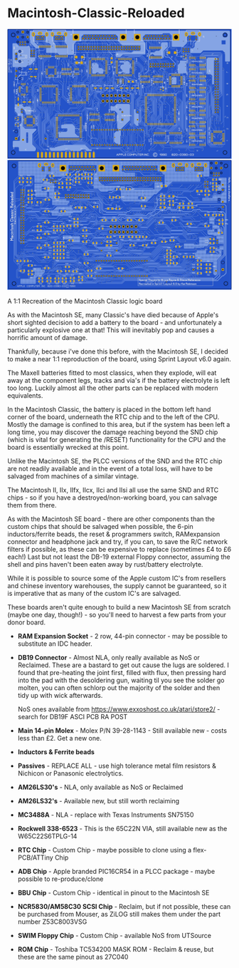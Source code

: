 # Macintosh-Classic-Reloaded

![Finished Logic Board](/macclassicboard-final-rev12-release.jpg)
![Finished Logic Board - Bottom](/macclassicboard-final-rev12-release-rear.jpg)

A 1:1 Recreation of the Macintosh Classic logic board

As with the Macintosh SE, many Classic's have died because of Apple's short sighted decision to add a battery to the board - and unfortunately a particularly explosive one at that! This will inevitably pop and causes a horrific amount of damage.

Thankfully, because i've done this before, with the Macintosh SE, I decided to make a near 1:1 reproduction of the board, using Sprint Layout v6.0 again.

The Maxell batteries fitted to most classics, when they explode, will eat away at the component legs, tracks and via's if the battery electrolyte is left too long. Luckily almost all the other parts can be replaced with modern equivalents.

In the Macintosh Classic, the battery is placed in the bottom left hand corner of the board, underneath the RTC chip and to the left of the CPU. Mostly the damage is confined to this area, but if the system has been left a long time, you may discover the damage reaching beyond the SND chip (which is vital for generating the /RESET) functionality for the CPU and the board is essentially wrecked at this point.

Unlike the Macintosh SE, the PLCC versions of the SND and the RTC chip are not readily available and in the event of a total loss, will have to be salvaged from machines of a similar vintage.

The Macintosh II, IIx, IIfx, IIcx, IIci and IIsi all use the same SND and RTC chips - so if you have a destroyed/non-working board, you can salvage them from there.

As with the Macintosh SE board - there are other components than the custom chips that should be salvaged when possible, the 6-pin inductors/ferrite beads, the reset & programmers switch, RAMexpansion connector and headphone jack and try, if you can, to save the R/C network filters if possible, as these can be expensive to replace (sometimes £4 to £6 each!) Last but not least the DB-19 external Floppy connector, assuming the shell and pins haven't been eaten away by rust/battery electrolyte.

While it is possible to source some of the Apple custom IC's from resellers and chinese inventory warehouses, the supply cannot be guaranteed, so it is imperative that as many of the custom IC's are salvaged.

These boards aren't quite enough to build a new Macintosh SE from scratch (maybe one day, though!) - so you'll need to harvest a few parts from your donor board.

* **RAM Expansion Socket** - 2 row, 44-pin connector - may be possible to substitute an IDC header.

* **DB19 Connector** - Almost NLA, only really available as NoS or Reclaimed. These are a bastard to get out cause the lugs are soldered. I found that pre-heating the joint first, filled with flux, then pressing hard into the pad with the desoldering gun, waiting til you see the solder go molten, you can often schlorp out the majority of the solder and then tidy up with wick afterwards.

  NoS ones available from https://www.exxoshost.co.uk/atari/store2/ - search for DB19F ASCI PCB RA POST

* **Main 14-pin Molex** - Molex P/N 39-28-1143 - Still available new - costs less than £2. Get a new one.

* **Inductors & Ferrite beads**

* **Passives** - REPLACE ALL - use high tolerance metal film resistors & Nichicon or Panasonic electrolytics.

* **AM26LS30's** - NLA, only available as NoS or Reclaimed

* **AM26LS32's** - Available new, but still worth reclaiming

* **MC3488A** - NLA - replace with Texas Instruments SN75150

* **Rockwell 338-6523** - This is the 65C22N VIA, still available new as the W65C22S6TPLG-14

* **RTC Chip** - Custom Chip - maybe possible to clone using a flex-PCB/ATTiny Chip

* **ADB Chip** - Apple branded PIC16CR54 in a PLCC package - maybe possible to re-produce/clone

* **BBU Chip** - Custom Chip - identical in pinout to the Macintosh SE

* **NCR5830/AM58C30 SCSI Chip** - Reclaim, but if not possible, these can be purchased from Mouser, as ZiLOG still makes them under the part number Z53C8003VSG

* **SWIM Floppy Chip** - Custom Chip - available NoS from UTSource

* **ROM Chip** - Toshiba TC534200 MASK ROM - Reclaim & reuse, but these are the same pinout as 27C040
